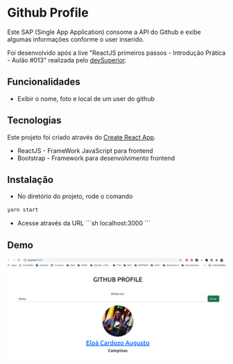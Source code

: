 # Github Profile
Este SAP (Single App Application) consome a API do Github e exibe algumas informações conforme o user inserido. 

Foi desenvolvido após a live "ReactJS primeiros passos - Introdução Prática - Aulão #013" realizada pelo [devSuperior](https://www.youtube.com/watch?v=IOJoJGDowEY&feature=youtu.be&ab_channel=DevSuperior).

## Funcionalidades
- Exibir o nome, foto e local de um user do github

## Tecnologias

Este projeto foi criado através do [Create React App](https://github.com/facebook/create-react-app). 

- ReactJS - FrameWork JavaScript para frontend
- Bootstrap - Framework para desenvolvimento frontend

## Instalação
- No diretório do projeto, rode o comando
```sh
yarn start
```
- Acesse através da URL 
´´´sh
localhost:3000
´´´

## Demo

<img src="/demo.png" alt="Demo"/>
